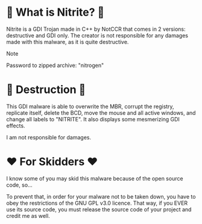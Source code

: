 # 🤔 What is Nitrite? 🤔
Nitrite is a GDI Trojan made in C++ by NotCCR that comes in 2 versions: destructive and GDI only. The creator is not responsible for any damages made with this malware, as it is quite destructive.
> [!NOTE]
> Password to zipped archive: "nitrogen"

# 🦠 Destruction 🦠
This GDI malware is able to overwrite the MBR, corrupt the registry, replicate itself, delete the BCD, move the mouse and all active windows, and change all labels to "NITRITE".
It also displays some mesmerizing GDI effects.

I am not responsible for damages.

# ❤️ For Skidders ❤️
I know some of you may skid this malware because of the open source code, so...

To prevent that, in order for your malware not to be taken down, you have to obey the restrictions of the GNU GPL v3.0 licence.
That way, if you EVER use its source code, you must release the source code of your project and credit me as well.
